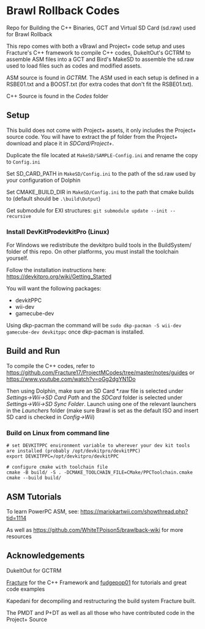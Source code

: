 # Brawl Rollback Codes
Repo for Building the C++ Binaries, GCT and Virtual SD Card (sd.raw) used for Brawl Rollback

This repo comes with both a vBrawl and Project+ code setup and uses Fracture's C++ framework to compile C++ codes, DukeItOut's GCTRM to assemble ASM files into a GCT and Bird's MakeSD to assemble the sd.raw used to load files such as codes and modified assets.

ASM source is found in *GCTRM*. The ASM used in each setup is defined in a RSBE01.txt and a BOOST.txt (for extra codes that don't fit the RSBE01.txt).

C++ Source is found in the *Codes* folder

## Setup

This build does not come with Project+ assets, it only includes the Project+ source code. You will have to extract the pf folder from the Project+ download and place it in *SDCard/Project+*.

Duplicate the file located at `MakeSD/SAMPLE-Config.ini` and rename the copy to `Config.ini`

Set SD_CARD_PATH in `MakeSD/Config.ini` to the path of the sd.raw used by your configuration of Dolphin

Set CMAKE_BUILD_DIR in `MakeSD/Config.ini` to the path that cmake builds to (default should be `.\build\Output`)

Get submodule for EXI structures: `git submodule update --init --recursive`

### Install DevKitProdevkitPro (Linux)
For Windows we redistribute the devkitpro build tools in the BuildSystem/ folder of this repo. On other platforms, you must install the toolchain yourself.

Follow the installation instructions here: https://devkitpro.org/wiki/Getting_Started

You will want the following packages:

- devkitPPC
- wii-dev
- gamecube-dev

Using dkp-pacman the command will be `sudo dkp-pacman -S wii-dev gamecube-dev devkitppc` once dkp-pacman is installed.

## Build and Run

To compile the C++ codes, refer to https://github.com/Fracture17/ProjectMCodes/tree/master/notes/guides or https://www.youtube.com/watch?v=oGg2dgYN1Do

Then using Dolphin, make sure an SD Card \*.raw file is selected under *Settings->Wii->SD Card Path* and the *SDCard* folder is selected under *Settings->Wii->SD Sync Folder*.
Launch using one of the relevant launchers in the *Launchers* folder (make sure Brawl is set as the default ISO and insert SD card is checked in *Config->Wii*)

### Build on Linux from command line
```
# set DEVKITPPC environment variable to wherever your dev kit tools are installed (probably /opt/devkitpro/devkitPPC)
export DEVKITPPC=/opt/devkitpro/devkitPPC

# configure cmake with toolchain file
cmake -B build/ -S . -DCMAKE_TOOLCHAIN_FILE=CMake/PPCToolchain.cmake
cmake --build build/
```

## ASM Tutorials

To learn PowerPC ASM, see: https://mariokartwii.com/showthread.php?tid=1114 <br />

As well as https://github.com/WhiteTPoison5/brawlback-wiki for more resources

## Acknowledgements

DukeItOut for GCTRM

[Fracture](https://github.com/Fracture17/ProjectMCodes) for the C++ Framework and [fudgepop01](https://github.com/Fracture17/ProjectMCodes/tree/master/Codes/SuperTraining) for tutorials and great code examples

Kapedani for decompiling and restructuring the build system Fracture built.

The PMDT and P+DT as well as all those who have contributed code in the Project+ Source


